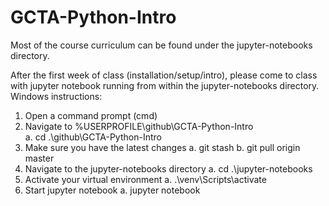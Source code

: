 # GCTA-Python-Intro
Most of the course curriculum can be found under the jupyter-notebooks directory.

After the first week of class (installation/setup/intro), please come to class with jupyter notebook running from within the jupyter-notebooks directory.
Windows instructions:
1. Open a command prompt (cmd)
2. Navigate to %USERPROFILE\github\GCTA-Python-Intro\
    a. cd .\github\GCTA-Python-Intro 
4. Make sure you have the latest changes
    a. git stash
    b. git pull origin master
5. Navigate to the jupyter-notebooks directory
    a. cd .\jupyter-notebooks
6. Activate your virtual environment
    a. .\venv\Scripts\activate
7. Start jupyter notebook
    a. jupyter notebook 
